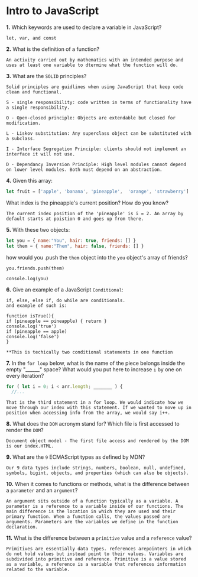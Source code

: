 # Intro to JavaScript

**1.** Which keywords are used to declare a variable in JavaScript?
<!-- enter you answer in the space below -->
```
let, var, and const

```
**2.** What is the definition of a function?
<!-- enter you answer in the space below -->
```
An activity carried out by mathematics with an intended purpose and uses at least one variable to dtermine what the function will do.

```
**3.** What are the `SOLID` principles?
<!-- enter you answer in the space below -->
```
Solid principles are guidlines when using JavaScript that keep code clean and functional.

S - single responsibility: code written in terms of functionality have a single responsibility.

O - Open-closed principle: Objects are extendable but closed for modification.

L - Liskov substitution: Any superclass object can be substituted with a subclass.

I - Interface Segregation Principle: clients should not implement an interface it will not use.

D - Dependancy Inversion Principle: High level modules cannot depend on lower level modules. Both must depend on an abstraction.

```
**4.** Given this array: 
```js
let fruit = ['apple', 'banana', 'pineapple',  'orange', 'strawberry']
``` 
What index is the pineapple's current position? How do you know?
<!-- enter you answer in the space below -->
```
The current index position of the 'pineapple' is i = 2. An array by default starts at poistion 0 and goes up from there.

```
**5.** With these two objects: 
```js
let you = { name:"You", hair: true, friends: [] }
let them = { name:"Them", hair: false, friends: [] }
```
how would you .push the `them` object into the `you` object's array of friends?
<!-- enter you answer in the space below -->
```
you.friends.push(them)

console.log(you)

```

**6.** Give an example of a JavaScript `Conditional`:
<!-- enter you answer in the space below -->
```
if, else, else if, do while are conditionals.
and example of such is:

function isTrue(){
if (pineapple == pineapple) { return }
console.log('true') 
if (pineapple == apple)
console.log('false')
}

**This is techically two conditional statements in one function

```
**7.** In the `for loop` below, what is the name of the piece belongs inside the empty "______" space? What would you put here to increase `i` by one on every iteration?
```js
for ( let i = 0; i < arr.length; _______ ) {
  //...
```
<!-- enter you answer in the space below -->
```
That is the third statement in a for loop. We would indicate how we move through our index with this statement. If we wanted to move up in position when accessing info from the array, we would say i++.
```
**8.** What does the `DOM` acronym stand for? Which file is first accessed to render the `DOM`?
<!-- enter you answer in the space below -->
```
Document object model - The first file access and rendered by the DOM is our index.HTML.

```

**9.** What are the `9` ECMAScript types as defined by MDN?
<!-- enter you answer in the space below -->
```
Our 9 data types include strings, numbers, boolean, null, undefined, symbols, bigint, objects, and properties (which can also be objects).

```
**10.** When it comes to functions or methods, what is the difference between a `parameter` and an `argument`?
<!-- enter you answer in the space below -->
```
An argument sits outside of a function typically as a variable. A parameter is a reference to a variable inside of our functions. The main difference is the location in which they are used and their primary function. When a function calls, the values passed are arguments. Parameters are the variables we define in the function declaration.

```
**11.** What is the difference between a `primitive` value and a `reference` value?
<!-- enter you answer in the space below -->
```
Primitives are essentially data types. references arepointers in which do not hold values but instead point to their values. Variables are subdivided into primitive and reference. Primitive is a value stored as a variable, a reference is a variable that references information related to the variable.

```